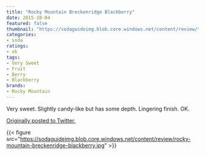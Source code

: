 ```yaml
---
title: "Rocky Mountain Breckenridge Blackberry"
date: 2015-10-04
featured: false
thumbnail: "https://sodaguideimg.blob.core.windows.net/content/review/thumbs/rocky-mountain-breckenridge-blackberry.jpg"
categories:
- soda
ratings:
- ok
tags:
- Very Sweet
- Fruit
- Berry
- Blackberry
brands:
- Rocky Mountain
---
```


Very sweet. Slightly candy-like but has some depth. Lingering finish. OK.

[Originally posted to Twitter.](https://twitter.com/Cavorter/status/650710948034965504)

{{< figure src="https://sodaguideimg.blob.core.windows.net/content/review/rocky-mountain-breckenridge-blackberry.jpg" >}}
